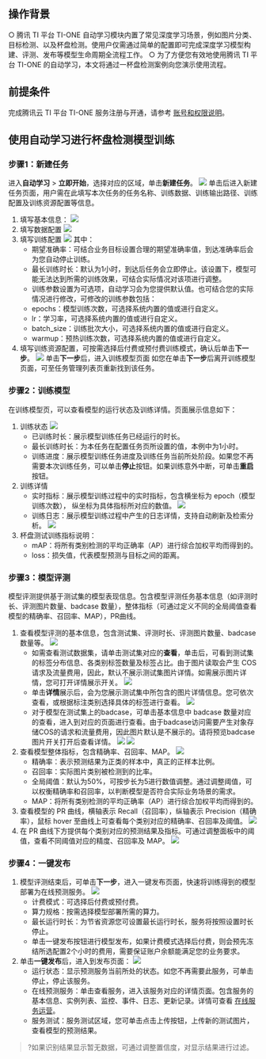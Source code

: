 

## 操作背景
○ 腾讯 TI 平台 TI-ONE 自动学习模块内置了常见深度学习场景，例如图片分类、目标检测、以及杯盘检测。使用户仅需通过简单的配置即可完成深度学习模型构建、评测、发布等模型生命周期全流程工作。
○ 为了方便您有效地使用腾讯 TI 平台 TI-ONE 的自动学习，本文将通过一杯盘检测案例向您演示使用流程。

## 前提条件
完成腾讯云 TI 平台 TI-ONE 服务注册与开通，请参考 [账号和权限说明](https://cloud.tencent.com/document/product/851/74113)。

## 使用自动学习进行杯盘检测模型训练

### 步骤1：新建任务

进入**自动学习** > **立即开始**，选择对应的区域，单击**新建任务**。
![](https://qcloudimg.tencent-cloud.cn/raw/50ee6675a33382c40974a894ebd23335.png)
单击后进入新建任务页面，用户需在此填写本次任务的任务名称、训练数据、训练输出路径、训练配置及训练资源配置等信息。
1. 填写基本信息：
![](https://qcloudimg.tencent-cloud.cn/raw/1bdf62201e8667bb305989f1bc19750a.png)
2. 填写数据配置
![](https://qcloudimg.tencent-cloud.cn/raw/8e62108893353f3e7fee83f7bfce6281.png)
3. 填写训练配置
![](https://qcloudimg.tencent-cloud.cn/raw/ac6941fa0babaf95563c2d5ca7cc3622.png)
其中：
	- 期望准确率：可结合业务目标设置合理的期望准确率值，到达准确率后会为您自动停止训练。
	- 最长训练时长：默认为1小时，到达后任务会立即停止。该设置下，模型可能无法达到所需的训练效果，可结合实际情况对该项进行调整。
	- 训练参数设置为可选项，自动学习会为您提供默认值。也可结合您的实际情况进行修改，可修改的训练参数包括：
	- epochs：模型训练次数，可选择系统内置的值或进行自定义。
	- lr：学习率，可选择系统内置的值或进行自定义。
	- batch_size：训练批次大小，可选择系统内置的值或进行自定义。
	- warmup：预热训练次数，可选择系统内置的值或进行自定义。
4. 填写训练资源配置，可按需选择后付费或预付费训练模式，确认后单击**下一步**。
![](https://qcloudimg.tencent-cloud.cn/raw/7ba1a8d01e85c147fbcd274da70fea1b.png)
单击**下一步**后，进入训练模型页面
如您在单击**下一步**后离开训练模型页面，可至任务管理列表页重新找到该任务。

### 步骤2：训练模型
在训练模型页，可以查看模型的运行状态及训练详情。页面展示信息如下：
1. 训练状态
![](https://qcloudimg.tencent-cloud.cn/raw/612bd962b6c8925fe80853302ba2b099.png)
	- 已训练时长：展示模型训练任务已经运行的时长。
	- 最长训练时长：为本任务在配置任务页所设置的值，本例中为1小时。
	- 训练进度：展示模型训练任务进度及训练任务当前所处阶段。如果您不再需要本次训练任务，可以单击**停止**按钮。如果训练意外中断，可单击**重启**按钮。
2. 训练详情
	- 实时指标：展示模型训练过程中的实时指标，包含横坐标为 epoch（模型训练次数）， 纵坐标为具体指标所对应的数值。
![](https://qcloudimg.tencent-cloud.cn/raw/e8a5dcb26c2f857fed8c4840b163b1e3.png)
	- 训练日志：展示模型训练过程中产生的日志详情，支持自动刷新及检索分析。
![](https://qcloudimg.tencent-cloud.cn/raw/b34902b22cae1ae24215f4f2a9b013ab.png)
3. 杯盘测试训练指标说明：
	- mAP：将所有类别检测的平均正确率（AP）进行综合加权平均而得到的。
	- loss：损失值，代表模型预测与目标之间的距离。

### 步骤3：模型评测
模型评测提供基于测试集的模型表现信息。包含模型评测任务基本信息（如评测时长、评测图片数量、badcase 数量），整体指标（可通过定义不同的全局阈值查看模型的精确率、召回率、MAP），PR曲线。
1. 查看模型评测的基本信息，包含测试集、评测时长、评测图片数量、badcase数量等。
![](https://qcloudimg.tencent-cloud.cn/raw/c3d41bda588de179e5a9f6e84c02e74a.png)
	- 如需查看测试数据集，请单击测试集对应的**查看**，单击后，可看到测试集的标签分布信息、各类别标签数量及标签占比。由于图片读取会产生 COS 请求及流量费用，因此，默认不展示测试集图片详情。如需展示图片详情，您可打开详情展示开关。
![](https://qcloudimg.tencent-cloud.cn/raw/ceb06984eed26bb033ced2e86080101b.png)
	- 单击**详情**展示后，会为您展示测试集中所包含的图片详情信息。您可依次查看，或根据标注类别选择具体的标签进行查看。
![](https://qcloudimg.tencent-cloud.cn/raw/36c359a089b54bc351ed02997a2c17a2.png)
	- 对于模型在测试集上的badcase，可单击基本信息中 badcase 数量对应的查看，进入到对应的页面进行查看。由于badcase访问需要产生对象存储COS的请求和流量费用，因此图片默认是不展示的。请将预览badcase图片开关打开后查看详情。
![](https://qcloudimg.tencent-cloud.cn/raw/68bebfa4b79c3fac5613232cabeb97f6.png)
![](https://qcloudimg.tencent-cloud.cn/raw/029ddf2469d9de8ddf0b4c1c64e8289d.png)
2. 查看模型整体指标，包含精确率、召回率、MAP。
![](https://qcloudimg.tencent-cloud.cn/raw/8f67ab3064e08414c044dcca664d34a7.png)
	- 精确率：表示预测结果为正类的样本中，真正的正样本比例。
	- 召回率：实际图片类别被检测到的比率。
	- 全局阈值：默认为50%，可按步长为5进行数值调整。通过调整阈值，可以权衡精确率和召回率，以判断模型是否符合实际业务场景的需求。
	- MAP：将所有类别检测的平均正确率（AP）进行综合加权平均而得到的。
3. 查看模型的 PR 曲线，横轴表示 Recall（召回率），纵轴表示 Precision（精确率），鼠标 hover 至曲线上可查看每个类别对应的精确率、召回率及阈值。
![](https://qcloudimg.tencent-cloud.cn/raw/a4326f65e8c92d9c46a5bc60bc85a82a.png)
4. 在 PR 曲线下方提供每个类别对应的预测结果及指标。可通过调整面板中的阈值，查看不同阈值对应的精度、召回率及 MAP。
![](https://qcloudimg.tencent-cloud.cn/raw/31ed2e51097f72de6ee637abb695659a.png)

### 步骤4：一键发布
1. 模型评测结束后，可单击**下一步**，进入一键发布页面，快速将训练得到的模型部署为在线预测服务。
![](https://qcloudimg.tencent-cloud.cn/raw/584c0e5f4b842ef65b9f9bd41a34b927.png)
	- 计费模式：可选择后付费或预付费。
	- 算力规格：按需选择模型部署所需的算力。
	- 最长运行时长：为节省资源您可设置最长运行时长，服务将按照设置时长停止。
	- 单击一键发布按钮进行模型发布，如果计费模式选择后付费，则会预先冻结所选配置2个小时的费用，需要保证账户余额能满足您的业务要求。
2. 单击**一键发布**后，进入到发布页面：
![](https://qcloudimg.tencent-cloud.cn/raw/1d13af22158173b185346ce23b6a98e7.png)
	- 运行状态：显示预测服务当前所处的状态。如您不再需要此服务，可单击停止，停止该服务。
	- 在线预测服务：单击查看服务，进入该服务对应的详情页面。包含服务的基本信息、实例列表、监控、事件、日志、更新记录。详情可查看 [在线服务运营](https://cloud.tencent.com/document/product/851/74143)。
	- 服务测试：服务测试区域，您可单击点击上传按钮，上传新的测试图片，查看模型的预测结果。
>?如果识别结果显示暂无数据，可通过调整置信度，对显示结果进行过滤。
